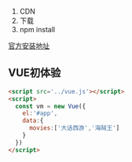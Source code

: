
1. CDN
2. 下载
3. npm install

[官方安装地址](https://cn.vuejs.org/v2/guide/installation.html)



##  VUE初体验

```html
<script src='../vue.js'></script>
<script>
  const vm = new Vue({
    el:'#app',
    data:{
      movies:['大话西游','海贼王']
    }
  })
</script>
```

